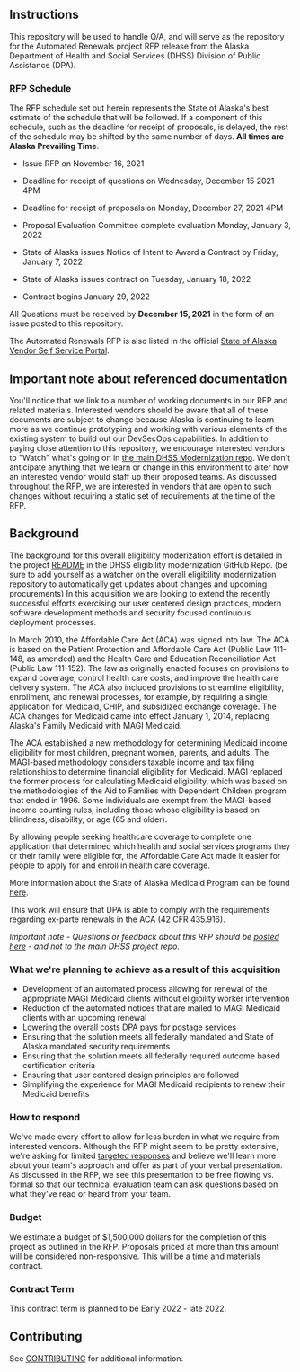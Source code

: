 ## Instructions

This repository will be used to handle Q/A, and will serve as the repository for the Automated Renewals project RFP release from the Alaska Department of Health and Social Services (DHSS) Division of Public Assistance (DPA).

### RFP Schedule
The RFP schedule set out herein represents the State of Alaska's best
estimate of the schedule that will be followed. If a component of this
schedule, such as the deadline for receipt of proposals, is delayed, the
rest of the schedule may be shifted by the same number of days. **All
times are Alaska Prevailing Time**.

-   Issue RFP on November 16, 2021

-   Deadline for receipt of questions on Wednesday, December 15 2021 4PM

-   Deadline for receipt of proposals on Monday, December 27, 2021 4PM

-   Proposal Evaluation Committee complete evaluation Monday, January 3, 2022

-   State of Alaska issues Notice of Intent to Award a Contract by Friday, January 7, 2022

-   State of Alaska issues contract on Tuesday, January 18, 2022

-   Contract begins January 29, 2022


All Questions must be received by **December 15, 2021** in the form of an issue posted to this repository. 

The Automated Renewals RFP is also listed in the official [State of Alaska Vendor Self Service Portal](https://iris-vss.alaska.gov/webapp/PRDVSS1X1/AltSelfService).


## Important note about referenced documentation

You'll notice that we link to a number of working documents in our RFP and related materials.  Interested vendors should be aware that all of these documents are subject to change because Alaska is continuing to learn more as we continue prototyping and working with various elements of the existing system to build out our DevSecOps capabilities.  In addition to paying close attention to this repository, we encourage interested vendors to "Watch" what's going on in [the main DHSS Modernization repo](https://github.com/AlaskaDHSS/EIS-Modernization).  We don't anticipate anything that we learn or change in this environment to alter how an interested vendor would staff up their proposed teams.  As discussed throughout the RFP, we are interested in vendors that are open to such changes without requiring a static set of requirements at the time of the RFP.

## Background

The background for this overall eligibility moderization effort is detailed in the project [README](https://github.com/AlaskaDHSS/EIS-Modernization#readme) in the DHSS eligibility modernization GitHub Repo. (be sure to add yourself as a watcher on the overall eligibility modernization repository to automatically get updates about changes and upcoming procurements) In this acquisition we are looking to extend the recently successful efforts exercising our user centered design practices, modern software development methods and security focused continuous deployment processes. 

In March 2010, the Affordable Care Act (ACA) was signed into law. The ACA is based on the Patient Protection and Affordable Care Act (Public Law 111-148, as amended) and the Health Care and Education Reconciliation Act (Public Law 111-152). The law as originally enacted focuses on provisions to expand coverage, control health care costs, and improve the health care delivery system. The ACA also included provisions to streamline eligibility, enrollment, and renewal processes, for example, by requiring a single application for Medicaid, CHIP, and subsidized exchange coverage. The ACA changes for Medicaid came into effect January 1, 2014, replacing Alaska's Family Medicaid with MAGI Medicaid.

The ACA established a new methodology for determining Medicaid income eligibility for most children, pregnant women, parents, and adults. The MAGI-based methodology considers taxable income and tax filing relationships to determine financial eligibility for Medicaid. MAGI replaced the former process for calculating Medicaid eligibility, which was based on the methodologies of the Aid to Families with Dependent Children program that ended in 1996.  Some individuals are exempt from the MAGI-based income counting rules, including those whose eligibility is based on blindness, disability, or age (65 and older).

By allowing people seeking healthcare coverage to complete one application that determined which health and social services programs they or their family were eligible for, the Affordable Care Act made it easier for people to apply for and enroll in health care coverage.

More information about the State of Alaska Medicaid Program can be found [here](http://dpaweb.hss.state.ak.us/manuals/MAGI2/magi.htm#t=800_introduction_to_medicaid%2F800_introduction_to_medicaid.htm).

This work will ensure that DPA is able to comply with the requirements regarding ex-parte renewals in the ACA (42 CFR 435.916).
 
_Important note - Questions or feedback about this RFP should be [posted here](https://github.com/AlaskaDHSS/RFP-ARIES-AutomatedRenewals/issues) - and not to the main DHSS project repo._

### What we're planning to achieve as a result of this acquisition
- Development of an automated process allowing for renewal of the appropriate MAGI Medicaid clients without eligibility worker intervention
- Reduction of the automated notices that are mailed to MAGI Medicaid clients with an upcoming renewal
- Lowering the overall costs DPA pays for postage services
- Ensuring that the solution meets all federally mandated and State of Alaska mandated security requirements
- Ensuring that the solution meets all federally required outcome based certification criteria
- Ensuring that user centered design principles are followed 
- Simplifying the experience for MAGI Medicaid recipients to renew their Medicaid benefits


### How to respond

We've made every effort to allow for less burden in what we require from interested vendors.  Although the RFP might seem to be pretty extensive, we're asking for limited [targeted responses](https://github.com/AlaskaDHSS/RFP-ARIES-AutomatedRenewals/blob/main/ARIES_AUTORENEWAL_RFP.md#sec-401-proposal-format-and-content) and believe we'll learn more about your team's approach and offer as part of your verbal presentation.  As discussed in the RFP, we see this presentation to be free flowing vs. formal so that our technical evaluation team can ask questions based on what they've read or heard from your team.

### Budget

We estimate a budget of $1,500,000 dollars for the completion of this project as outlined in the RFP. Proposals priced at more than this amount will be considered non-responsive.  This will be a time and materials contract.

### Contract Term

This contract term is planned to be Early 2022 - late 2022.

## Contributing
See [CONTRIBUTING](CONTRIBUTING.md) for additional information.
